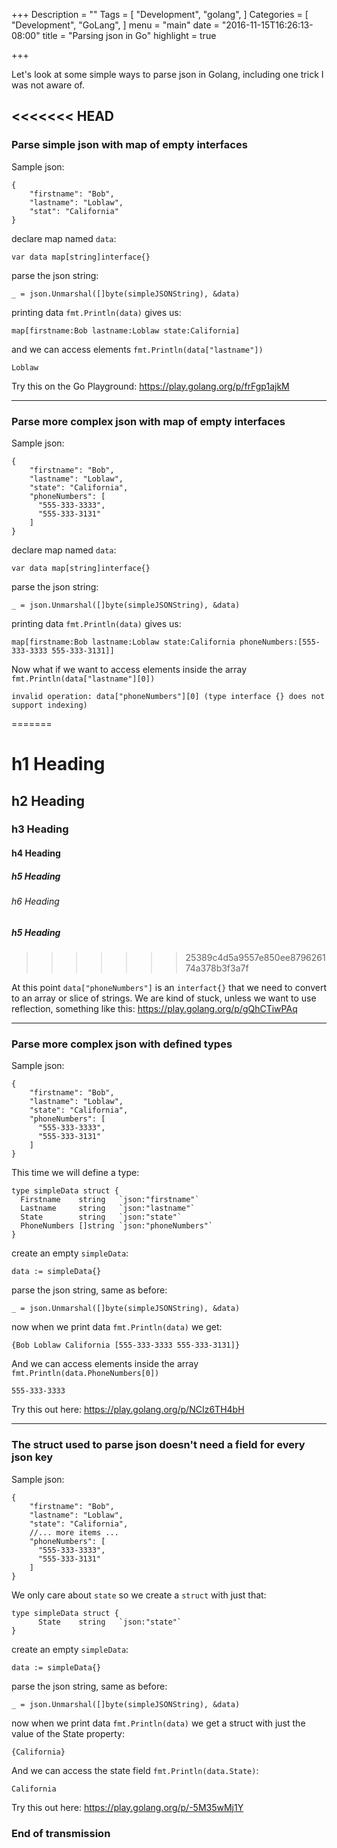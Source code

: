 +++
Description = ""
Tags = [
  "Development",
  "golang",
]
Categories = [
  "Development",
  "GoLang",
]
menu = "main"
date = "2016-11-15T16:26:13-08:00"
title = "Parsing json in Go"
highlight = true

+++

Let's look at some simple ways to parse json in Golang, including one trick I was not aware of.

<!--more-->

<<<<<<< HEAD
---

### Parse simple json with map of empty interfaces

Sample json:

    { 
        "firstname": "Bob",
        "lastname": "Loblaw",
        "stat": "California"        
    }

declare map named `data`:

    var data map[string]interface{}

parse the json string:

    _ = json.Unmarshal([]byte(simpleJSONString), &data)

printing data `fmt.Println(data)` gives us:

    map[firstname:Bob lastname:Loblaw state:California]
    
and we can access elements `fmt.Println(data["lastname"])`

    Loblaw

Try this on the Go Playground: https://play.golang.org/p/frFgp1ajkM

---

### Parse more complex json with map of empty interfaces

Sample json:

    { 
        "firstname": "Bob",
        "lastname": "Loblaw",
        "state": "California",
        "phoneNumbers": [
          "555-333-3333",
          "555-333-3131"
        ]        
    }

declare map named `data`:

    var data map[string]interface{}

parse the json string:

    _ = json.Unmarshal([]byte(simpleJSONString), &data)

printing data `fmt.Println(data)` gives us:

    map[firstname:Bob lastname:Loblaw state:California phoneNumbers:[555-333-3333 555-333-3131]]
    
Now what if we want to access elements inside the array `fmt.Println(data["lastname"][0])`

    invalid operation: data["phoneNumbers"][0] (type interface {} does not support indexing)
=======
# h1 Heading
## h2 Heading
### h3 Heading
#### h4 Heading
##### h5 Heading
###### h6 Heading
##### h5 Heading
>>>>>>> 25389c4d5a9557e850ee879626174a378b3f3a7f

At this point `data["phoneNumbers"]` is an `interfact{}` that we need to convert to an array or slice of strings.
We are kind of stuck, unless we want to use reflection, something like this: https://play.golang.org/p/gQhCTiwPAq 

---

### Parse more complex json with defined types

Sample json:

    { 
        "firstname": "Bob",
        "lastname": "Loblaw",
        "state": "California",
        "phoneNumbers": [
          "555-333-3333",
          "555-333-3131"
        ]        
    }

This time we will define a type:

    type simpleData struct {
	  Firstname    string   `json:"firstname"`
	  Lastname     string   `json:"lastname"`
	  State        string   `json:"state"`
	  PhoneNumbers []string `json:"phoneNumbers"`
    }

create an empty `simpleData`:

    data := simpleData{}

parse the json string, same as before:

    _ = json.Unmarshal([]byte(simpleJSONString), &data)

now when we print data `fmt.Println(data)` we get:

    {Bob Loblaw California [555-333-3333 555-333-3131]}
    
And we can access elements inside the array `fmt.Println(data.PhoneNumbers[0])`

    555-333-3333

Try this out here: https://play.golang.org/p/NCIz6TH4bH

---

### The struct used to parse json doesn't need a field for every json key

Sample json:

    { 
        "firstname": "Bob",
        "lastname": "Loblaw",
        "state": "California",
        //... more items ...
        "phoneNumbers": [
          "555-333-3333",
          "555-333-3131"
        ]        
    }

We only care about `state` so we create a `struct` with just that:

    type simpleData struct {
	      State    string   `json:"state"`
    }

create an empty `simpleData`:

    data := simpleData{}

parse the json string, same as before:

    _ = json.Unmarshal([]byte(simpleJSONString), &data)

now when we print data `fmt.Println(data)` we get a struct with just the value of the State property:

    {California}
    
And we can access the state field `fmt.Println(data.State)`:

    California

Try this out here: https://play.golang.org/p/-5M35wMj1Y

### End of transmission